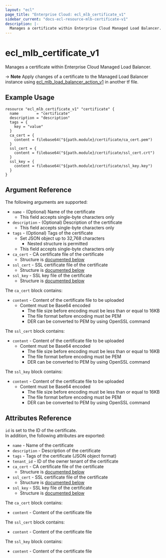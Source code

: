 ```yaml
---
layout: "ecl"
page_title: "Enterprise Cloud: ecl_mlb_certificate_v1"
sidebar_current: "docs-ecl-resource-mlb-certificate-v1"
description: |-
  Manages a certificate within Enterprise Cloud Managed Load Balancer.
---
```


# ecl\_mlb\_certificate\_v1

Manages a certificate within Enterprise Cloud Managed Load Balancer.

-> **Note** Apply changes of a certificate to the Managed Load Balancer instance using [ecl_mlb_load_balancer_action_v1](./ecl_mlb_load_balancer_action_v1) in another tf file.

## Example Usage

```hcl
resource "ecl_mlb_certificate_v1" "certificate" {
  name        = "certificate"
  description = "description"
  tags = {
    key = "value"
  }
  ca_cert = {
    content = filebase64("${path.module}/certificate/ca_cert.pem")
  }
  ssl_cert = {
    content = filebase64("${path.module}/certificate/ssl_cert.crt")
  }
  ssl_key = {
    content = filebase64("${path.module}/certificate/ssl_key.key")
  }
}
```

## Argument Reference

The following arguments are supported:

* `name` - (Optional) Name of the certificate
    * This field accepts single-byte characters only
* `description` - (Optional) Description of the certificate
    * This field accepts single-byte characters only
* `tags` - (Optional) Tags of the certificate
    * Set JSON object up to 32,768 characters
        * Nested structure is permitted
    * This field accepts single-byte characters only
* `ca_cert` - CA certificate file of the certificate
    * Structure is [documented below](#ca-cert)
* `ssl_cert` - SSL certificate file of the certificate
    * Structure is [documented below](#ssl-cert)
* `ssl_key` - SSL key file of the certificate
    * Structure is [documented below](#ssl-key)

<a name="ca-cert"></a>The `ca_cert` block contains:

* `content` - Content of the certificate file to be uploaded
    * Content must be Base64 encoded
        * The file size before encoding must be less than or equal to 16KB
        * The file format before encoding must be PEM
        * DER can be converted to PEM by using OpenSSL command

<a name="ssl-cert"></a>The `ssl_cert` block contains:

* `content` - Content of the certificate file to be uploaded
    * Content must be Base64 encoded
        * The file size before encoding must be less than or equal to 16KB
        * The file format before encoding must be PEM
        * DER can be converted to PEM by using OpenSSL command

<a name="ssl-key"></a>The `ssl_key` block contains:

* `content` - Content of the certificate file to be uploaded
    * Content must be Base64 encoded
        * The file size before encoding must be less than or equal to 16KB
        * The file format before encoding must be PEM
        * DER can be converted to PEM by using OpenSSL command

## Attributes Reference

`id` is set to the ID of the certificate.<br>
In addition, the following attributes are exported:

* `name` - Name of the certificate
* `description` - Description of the certificate
* `tags` - Tags of the certificate (JSON object format)
* `tenant_id` - ID of the owner tenant of the certificate
* `ca_cert` - CA certificate file of the certificate
    * Structure is [documented below](#ca-cert)
* `ssl_cert` - SSL certificate file of the certificate
    * Structure is [documented below](#ssl-cert)
* `ssl_key` - SSL key file of the certificate
    * Structure is [documented below](#ssl-key)

<a name="ca-cert"></a>The `ca_cert` block contains:

* `content` - Content of the certificate file

<a name="ssl-cert"></a>The `ssl_cert` block contains:

* `content` - Content of the certificate file

<a name="ssl-key"></a>The `ssl_key` block contains:

* `content` - Content of the certificate file
